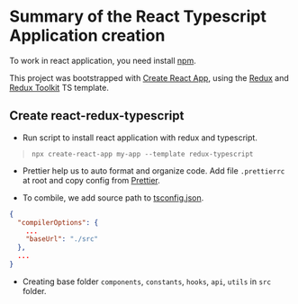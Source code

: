 # Summary of the React Typescript Application creation

To work in react application, you need install [npm](https://docs.npmjs.com/downloading-and-installing-node-js-and-npm/).

This project was bootstrapped with [Create React App](https://github.com/facebook/create-react-app), using the [Redux](https://redux.js.org/) and [Redux Toolkit](https://redux-toolkit.js.org/) TS template.

## Create react-redux-typescript

- Run script to install react application with redux and typescript.

> `npx create-react-app my-app --template redux-typescript`

- Prettier help us to auto format and organize code. Add file `.prettierrc` at root and copy config from [Prettier](https://prettier.io/playground/).

- To combile, we add source path to [tsconfig.json](https://www.typescriptlang.org/docs/handbook/tsconfig-json.html).

```json
{
  "compilerOptions": {
    ...
    "baseUrl": "./src"
  },
  ...
}
```

- Creating base folder `components`, `constants`, `hooks`, `api`, `utils` in `src` folder.